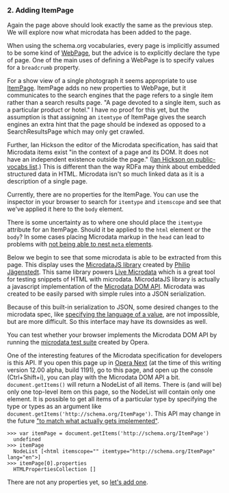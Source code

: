 ### 2. Adding ItemPage

Again the page above should look exactly the same as the previous step. We will
explore now what microdata has been added to the page.

When using the schema.org vocabularies, every page is implicitly assumed to be 
some kind of [WebPage](http://schema.org/WebPage), but the advice is to 
explicitly declare the type of page. One of the main uses of defining a WebPage
is to specify values for a `breadcrumb` property.

For a show view of a single photograph it seems appropriate to use [ItemPage](http://schema.org/ItemPage).
ItemPage
adds no new properties to WebPage, but it communicates to the search engines that
the page refers to a single item rather than a search results page.
"A page devoted to a single item, such as a particular product or hotel."
I have no proof for this yet, but the assumption is that assigning an `itemtype`
of ItemPage gives the search engines an extra hint that the page should be
indexed as opposed to a SearchResultsPage which may only get crawled.

Further, Ian Hickson the editor of the Microdata specification, has said that
Microdata items exist "in the context of a page and its 
DOM. It does not have an independent existence outside the page." 
([Ian Hickson on public-vocabs list](http://lists.w3.org/Archives/Public/public-html-data-tf/2011Oct/0140.html).)
This is different than the way RDFa may think about embedded structured data in 
HTML. Microdata isn't
so much linked data as it is a description of a single page. 

Currently, there are no properties for the ItemPage.
You can use the inspector in your browser to search for `itemtype` and `itemscope`
and see that we've applied it here to the `body` element.

There is some uncertainty as to where one should place the `itemtype` 
attribute for an ItemPage. Should it be applied to the `html` element or the 
`body`? In some cases placing Microdata markup in the `head` can lead to problems
with [not being able to nest `meta` elements](http://lists.w3.org/Archives/Public/public-html/2011Dec/0188.html).

Below we begin to see that some microdata is able to be extracted from this page. 
This display uses the [MicrodataJS library](https://gitorious.org/microdatajs/) 
created by [Philip Jägenstedt](http://blog.foolip.org/). 
This same library powers [Live Microdata](http://foolip.org/microdatajs/live/)
which is a great tool for testing snippets of HTML with microdata. MicrodataJS
library is actually a javascript implementation of the [Microdata DOM API](http://www.whatwg.org/specs/web-apps/current-work/multipage/microdata.html#microdata-dom-api).
Microdata was created to be easily parsed with simple rules into a JSON serialization.

Because of this built-in serialization to JSON, some desired changes to the 
microdata spec, like [specifying the language of a value](https://www.w3.org/Bugs/Public/show_bug.cgi?id=14470), 
are not impossible, but are more difficult. So this interface may have its 
downsides as well.

You can test whether your browser implements the Microdata DOM API by running the
[microdata test suite](http://w3c-test.org/html/tests/submission/Opera/microdata/001.html) 
created by Opera. 

One of the interesting features of the Microdata specification for developers
is this API. If
you open this page up in [Opera Next](http://www.opera.com/browser/next/) 
(at the time of this writing version 12.00 alpha, build 1191), go to this page,
and open up the console (Ctrl+Shift+i), you can play with the Microdata
DOM API a bit. 
`document.getItems()` will return a NodeList of all items. There is (and will be)
only one top-level item on this page, so the NodeList will contain only one
element. It is possible to get all items of a particular type by specifying the
type or types as an argument like `document.getItems('http://schema.org/ItemPage')`.
This API may change in the future 
["to match what actually gets implemented"](http://old.nabble.com/Re%3A-New-feature-announcement---Implement-HTML5-Microdata-in-WebKit-p32521849.html).


    >>> var itemPage = document.getItems('http://schema.org/ItemPage')
      undefined
    >>> itemPage
      NodeList [<html itemscope="" itemtype="http://schema.org/ItemPage" lang="en">]
    >>> itemPage[0].properties
      HTMLPropertiesCollection []

There are not any properties yet, so [let's add one](/steps/3.html).




